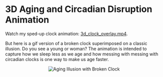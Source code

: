# 3D Aging and Circadian Disruption Animation
Watch my sped-up clock animation: [3d_clock_overlay.mp4](https://github.com/adams-charleen/clock_animation/raw/main/3d_clock_overlay.mp4).

But here is a gif version of a broken clock superimposed on a classic illusion. Do you see a young or woman? The animation is intended to capture how we sleep less as we age and how messing with messing with circadian clocks is one way to make us age faster.



<p align="center">
<img src="3d_clock_overlay.gif" alt="Aging Illusion with Broken Clock">
</p>


